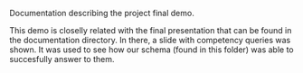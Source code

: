 Documentation describing the project final demo.

This demo is closelly related with the final presentation that can be found in the documentation directory.
In there, a slide with competency queries was shown. It was used to see how our schema (found in this folder) was 
able to succesfully answer to them. 